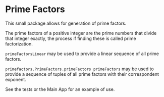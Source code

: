 Prime Factors
=============

This small package allows for generation of prime factors.

The prime factors of a positive integer are the prime numbers that divide
that integer exactly, the process if finding these is called
prime factorization.

`primeFactorsLinear` may be
used to provide a linear sequence of all prime factors.

`primefactors.PrimeFactors.primeFactors primeFactors` may be used to
provide a sequence of tuples of all prime factors with their correspondent
exponent.

See the tests or the Main App for an example of use.
